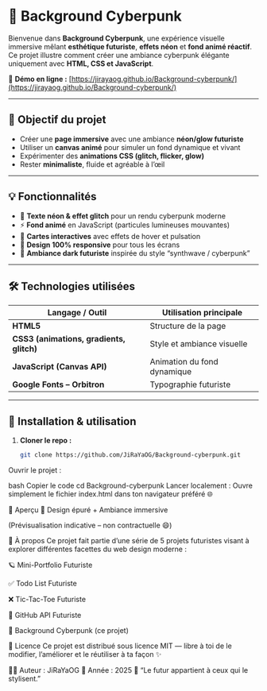 # 🌌 Background Cyberpunk

Bienvenue dans **Background Cyberpunk**, une expérience visuelle immersive mêlant **esthétique futuriste**, **effets néon** et **fond animé réactif**.  
Ce projet illustre comment créer une ambiance cyberpunk élégante uniquement avec **HTML, CSS et JavaScript**.

🔗 **Démo en ligne :** [https://jirayaog.github.io/Background-cyberpunk/](https://jirayaog.github.io/Background-cyberpunk/)

---

## 🧠 Objectif du projet

- Créer une **page immersive** avec une ambiance **néon/glow futuriste**  
- Utiliser un **canvas animé** pour simuler un fond dynamique et vivant  
- Expérimenter des **animations CSS (glitch, flicker, glow)**  
- Rester **minimaliste**, fluide et agréable à l’œil

---

## 💡 Fonctionnalités

- 🌈 **Texte néon & effet glitch** pour un rendu cyberpunk moderne  
- ⚡ **Fond animé** en JavaScript (particules lumineuses mouvantes)  
- 🧩 **Cartes interactives** avec effets de hover et pulsation  
- 🌃 **Design 100% responsive** pour tous les écrans  
- 🖤 **Ambiance dark futuriste** inspirée du style “synthwave / cyberpunk”

---

## 🛠️ Technologies utilisées

| Langage / Outil | Utilisation principale |
|------------------|------------------------|
| **HTML5** | Structure de la page |
| **CSS3 (animations, gradients, glitch)** | Style et ambiance visuelle |
| **JavaScript (Canvas API)** | Animation du fond dynamique |
| **Google Fonts – Orbitron** | Typographie futuriste |

---

## 🚀 Installation & utilisation

1. **Cloner le repo :**
   ```bash
   git clone https://github.com/JiRaYaOG/Background-cyberpunk.git
Ouvrir le projet :

bash
Copier le code
cd Background-cyberpunk
Lancer localement :
Ouvre simplement le fichier index.html dans ton navigateur préféré 🌐

🎨 Aperçu
🖤 Design épuré + Ambiance immersive



(Prévisualisation indicative – non contractuelle 😄)

💬 À propos
Ce projet fait partie d’une série de 5 projets futuristes visant à explorer différentes facettes du web design moderne :

🪐 Mini-Portfolio Futuriste

✅ Todo List Futuriste

❌ Tic-Tac-Toe Futuriste

🧠 GitHub API Futuriste

🌌 Background Cyberpunk (ce projet)

📜 Licence
Ce projet est distribué sous licence MIT — libre à toi de le modifier, l’améliorer et le réutiliser à ta façon ✨

👨‍💻 Auteur : JiRaYaOG
📅 Année : 2025
🎨 “Le futur appartient à ceux qui le stylisent.”
